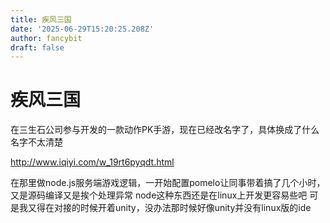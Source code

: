```yaml
---
title: 疾风三国
date: '2025-06-29T15:20:25.208Z'
author: fancybit
draft: false
---
```

<div class="header"><h1 class="single-title animate__animated animate__pulse animate__faster">疾风三国</h1></div>

<div class="content" id="content"><p>在三生石公司参与开发的一款动作PK手游，现在已经改名字了，具体换成了什么名字不太清楚</p><p><!-- raw HTML omitted --><a href="http://www.iqiyi.com/w_19rt6pyqdt.html" target="_blank" rel="external nofollow noopener noreferrer">http://www.iqiyi.com/w_19rt6pyqdt.html</a><!-- raw HTML omitted --></p><p>在那里做node.js服务端游戏逻辑，一开始配置pomelo让同事带着搞了几个小时，又是源码编译又是挨个处理异常 node这种东西还是在linux上开发更容易些吧 可是我又得在对接的时候开着unity，没办法那时候好像unity并没有linux版的ide</p><!-- raw HTML omitted --></div>

